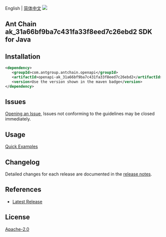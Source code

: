 English | [简体中文](README-CN.md)
![](https://aliyunsdk-pages.alicdn.com/icons/AlibabaCloud.svg)

## Ant Chain ak_31a66bf9ba7c431fa33f8eed7c26ebd2 SDK for Java

## Installation

```xml
<dependency>
   <groupId>com.antgroup.antchain.openapi</groupId>
   <artifactId>openapi-ak_31a66bf9ba7c431fa33f8eed7c26ebd2</artifactId>
   <version>Use the version shown in the maven badge</version>
</dependency>
```

## Issues
[Opening an Issue](https://github.com/alipay/antchain-openapi-prod-sdk/issues/new), Issues not conforming to the guidelines may be closed immediately.

## Usage
[Quick Examples](https://github.com/alipay/antchain-openapi-prod-sdk/blob/master/docs/0-Examples-EN.md#quick-examples)

## Changelog
Detailed changes for each release are documented in the [release notes](./ChangeLog.txt).

## References
* [Latest Release](https://github.com/alipay/antchain-openapi-prod-sdk/)

## License
[Apache-2.0](http://www.apache.org/licenses/LICENSE-2.0)
